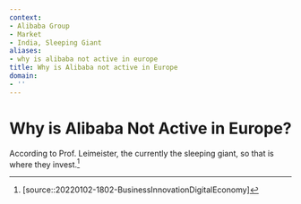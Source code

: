 ```yaml
---
context:
- Alibaba Group
- Market
- India, Sleeping Giant
aliases:
- why is alibaba not active in europe
title: Why is Alibaba not active in Europe
domain:
- ''
---
```


# Why is Alibaba Not Active in Europe?

According to Prof. Leimeister, the currently the sleeping giant, so that is where they invest.[^1]

[^1]: [source::20220102-1802-BusinessInnovationDigitalEconomy]
